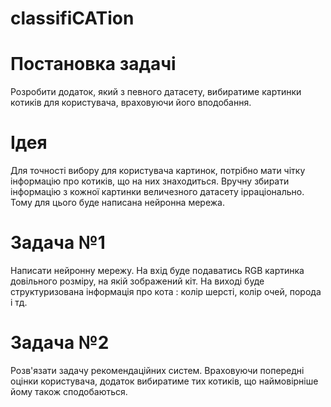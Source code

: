 # classifiCATion

# Постановка задачі 
Розробити додаток, який з певного датасету, вибиратиме картинки котиків для користувача, враховуючи його вподобання.

# Ідея 
Для точності вибору для користувача картинок, потрібно мати чітку інформацію про котиків, що на них знаходиться. Вручну збирати інформацію з кожної картинки величезного датасету ірраціонально. Тому для цього буде написана нейронна мережа.

# Задача №1
Написати нейронну мережу.
На вхід буде подаватись RGB картинка довільного розміру, на якій зображений кіт.
На виході буде структуризована інформація про кота : колір шерсті, колір очей, порода і тд.

# Задача №2
Розв'язати задачу рекомендаційних систем.
Враховуючи попередні оцінки користувача, додаток вибиратиме тих котиків, що наймовірніше йому також сподобаються.
